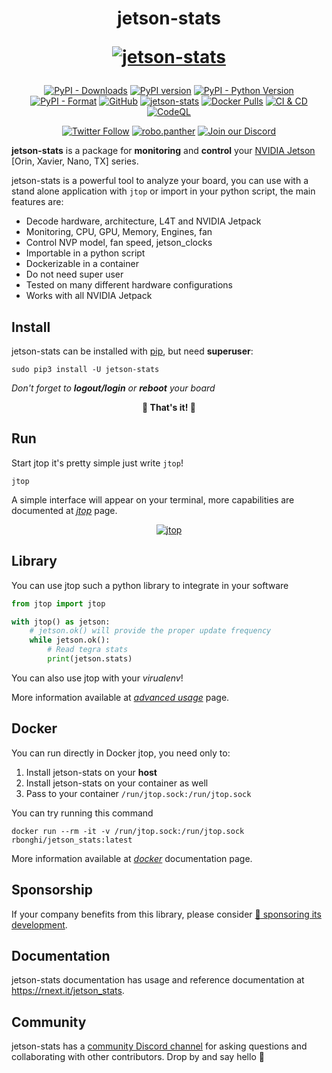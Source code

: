 <h1 align="center">

<b>jetson-stats</b>

[![jetson-stats](https://github.com/rbonghi/jetson_stats/raw/master/docs/images/jtop.png)](https://rnext.it/jetson_stats/)

</h1>

<p align="center">
  <a href="https://pypistats.org/packages/jetson-stats"><img alt="PyPI - Downloads" src="https://img.shields.io/pypi/dw/jetson-stats.svg" /></a>
  <a href="https://badge.fury.io/py/jetson-stats"><img alt="PyPI version" src="https://badge.fury.io/py/jetson-stats.svg" /></a>
  <a href="https://www.python.org/"><img alt="PyPI - Python Version" src="https://img.shields.io/pypi/pyversions/jetson-stats.svg" /></a>
  <a href="https://pypi.org/project/jetson-stats/"><img alt="PyPI - Format" src="https://img.shields.io/pypi/format/jetson-stats.svg" /></a>
  <a href="/LICENSE"><img alt="GitHub" src="https://img.shields.io/github/license/rbonghi/jetson_stats" /></a>
  <a href="https://snyk.io/advisor/python/jetson-stats"><img alt="jetson-stats" src="https://snyk.io/advisor/python/jetson-stats/badge.svg" /></a>
  <a href="https://hub.docker.com/r/rbonghi/jetson_stats"><img alt="Docker Pulls" src="https://img.shields.io/docker/pulls/rbonghi/jetson_stats" /></a>
  <a href="https://github.com/rbonghi/jetson_stats/actions?query=workflow%3A%22CI+%26+CD%22"><img alt="CI & CD" src="https://github.com/rbonghi/jetson_stats/workflows/CI%20&%20CD/badge.svg" /></a>
  <a href="https://github.com/rbonghi/jetson_stats/actions/workflows/github-code-scanning/codeql"><img alt="CodeQL" src="https://github.com/rbonghi/jetson_stats/actions/workflows/github-code-scanning/codeql/badge.svg?branch=master" /></a>
</p>
<p align="center">
  <a href="https://twitter.com/raffaello86"><img alt="Twitter Follow" src="https://img.shields.io/badge/follow-%40raffaello86-1DA1F2?logo=twitter&style=social" /></a>
  <a href="https://www.instagram.com/robo.panther/"><img alt="robo.panther" src="https://img.shields.io/badge/Follow:-robo.panther-E4405F?style=social&logo=instagram" /></a>
  <a href="https://discord.gg/BFbuJNhYzS"><img alt="Join our Discord" src="https://img.shields.io/discord/1060563771048861817?color=%237289da&label=discord" /></a>
</p>

**jetson-stats** is a package for **monitoring** and **control** your [NVIDIA Jetson](https://developer.nvidia.com/buy-jetson) [Orin, Xavier, Nano, TX] series.

jetson-stats is a powerful tool to analyze your board, you can use with a stand alone application with `jtop` or import in your python script, the main features are:

- Decode hardware, architecture, L4T and NVIDIA Jetpack
- Monitoring, CPU, GPU, Memory, Engines, fan
- Control NVP model, fan speed, jetson_clocks
- Importable in a python script
- Dockerizable in a container
- Do not need super user
- Tested on many different hardware configurations
- Works with all NVIDIA Jetpack

## Install

jetson-stats can be installed with [pip](https://pip.pypa.io), but need **superuser**:

```console
sudo pip3 install -U jetson-stats
```

_Don't forget to **logout/login** or **reboot** your board_

<div align="center">

**🚀 That's it! 🚀**

</div>

## Run

Start jtop it's pretty simple just write `jtop`!

```console
jtop
```

A simple interface will appear on your terminal, more capabilities are documented at [_jtop_](https://rnext.it/jetson_stats/jtop.html) page.

<div align="center">

[![jtop](https://github.com/rbonghi/jetson_stats/raw/master/docs/images/jtop.gif)](https://github.com/rbonghi/jetson_stats)

</div>

## Library

You can use jtop such a python library to integrate in your software

```python
from jtop import jtop

with jtop() as jetson:
    # jetson.ok() will provide the proper update frequency
    while jetson.ok():
        # Read tegra stats
        print(jetson.stats)
```

You can also use jtop with your _virualenv_!

More information available at [_advanced usage_](https://rnext.it/jetson_stats/advanced-usage.html) page.

## Docker

You can run directly in Docker jtop, you need only to:

1. Install jetson-stats on your **host**
2. Install jetson-stats on your container as well
3. Pass to your container `/run/jtop.sock:/run/jtop.sock`

You can try running this command

```console
docker run --rm -it -v /run/jtop.sock:/run/jtop.sock rbonghi/jetson_stats:latest
```

More information available at [_docker_](https://rnext.it/jetson_stats/docker.html) documentation page.

## Sponsorship

If your company benefits from this library, please consider [:sparkling_heart: sponsoring its development](https://github.com/sponsors/rbonghi).

## Documentation

jetson-stats documentation has usage and reference documentation at <https://rnext.it/jetson_stats>.

## Community

jetson-stats has a [community Discord channel](https://discord.gg/BFbuJNhYzS) for asking questions and collaborating with other contributors. Drop by and say hello 👋
